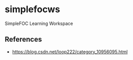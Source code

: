 # simplefocws
SimpleFOC Learning Workspace

## References
* https://blog.csdn.net/loop222/category_10956095.html
